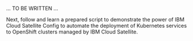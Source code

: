 ... TO BE WRITTEN ...

Next, follow and learn a prepared script to demonstrate the power of IBM Cloud Satellite Config to automate the deployment of Kubernetes services to OpenShift clusters managed by IBM Cloud Satellite.